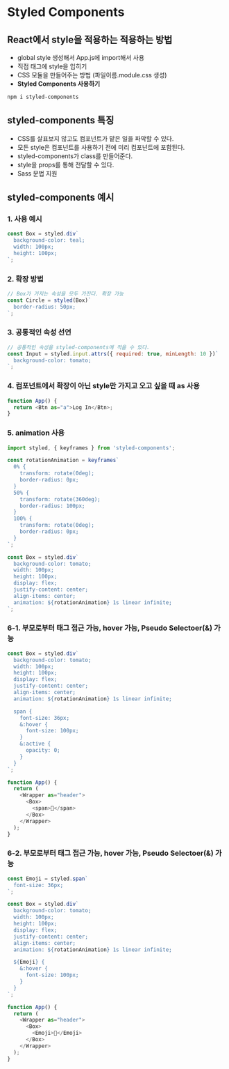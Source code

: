 # Styled Components

## React에서 style을 적용하는 적용하는 방법

- global style 생성해서 App.js에 import해서 사용
- 직접 태그에 style을 입히기
- CSS 모듈을 만들어주는 방법 (파일이름.module.css 생성)
- **Styled Components 사용하기**

```bash
npm i styled-components
```

## styled-components 특징

- CSS를 살표보지 않고도 컴포넌트가 맡은 일을 파악할 수 있다.
- 모든 style은 컴포넌트를 사용하기 전에 미리 컴포넌트에 포함된다.
- styled-components가 class를 만들어준다.
- style을 props를 통해 전달할 수 있다.
- Sass 문법 지원

## styled-components 예시

### 1. 사용 예시

```javascript
const Box = styled.div`
  background-color: teal;
  width: 100px;
  height: 100px;
`;
```

### 2. 확장 방법

```javascript
// Box가 가지는 속성을 모두 가진다. 확장 가능
const Circle = styled(Box)`
  border-radius: 50px;
`;
```

### 3. 공통적인 속성 선언

```javascript
// 공통적인 속성을 styled-components에 적을 수 있다.
const Input = styled.input.attrs({ required: true, minLength: 10 })`
  background-color: tomato;
`;
```

### 4. 컴포넌트에서 확장이 아닌 style만 가지고 오고 싶을 때 **as** 사용

```javascript
function App() {
  return <Btn as="a">Log In</Btn>;
}
```

### 5. animation 사용

```javascript
import styled, { keyframes } from 'styled-components';

const rotationAnimation = keyframes`
  0% {
    transform: rotate(0deg);
    border-radius: 0px;
  } 
  50% {
    transform: rotate(360deg);
    border-radius: 100px;
  }
  100% {  
    transform: rotate(0deg);
    border-radius: 0px;
  }
`;

const Box = styled.div`
  background-color: tomato;
  width: 100px;
  height: 100px;
  display: flex;
  justify-content: center;
  align-items: center;
  animation: ${rotationAnimation} 1s linear infinite;
`;
```

### 6-1. 부모로부터 태그 접근 가능, hover 가능, Pseudo Selectoer(&) 가능

```javascript
const Box = styled.div`
  background-color: tomato;
  width: 100px;
  height: 100px;
  display: flex;
  justify-content: center;
  align-items: center;
  animation: ${rotationAnimation} 1s linear infinite;

  span {
    font-size: 36px;
    &:hover {
      font-size: 100px;
    }
    &:active {
      opacity: 0;
    }
  }
`;

function App() {
  return (
    <Wrapper as="header">
      <Box>
        <span>🤩</span>
      </Box>
    </Wrapper>
  );
}
```

### 6-2. 부모로부터 태그 접근 가능, hover 가능, Pseudo Selectoer(&) 가능

```javascript
const Emoji = styled.span`
  font-size: 36px;
`;

const Box = styled.div`
  background-color: tomato;
  width: 100px;
  height: 100px;
  display: flex;
  justify-content: center;
  align-items: center;
  animation: ${rotationAnimation} 1s linear infinite;

  ${Emoji} {
    &:hover {
      font-size: 100px;
    }
  }
`;

function App() {
  return (
    <Wrapper as="header">
      <Box>
        <Emoji>🤩</Emoji>
      </Box>
    </Wrapper>
  );
}
```
